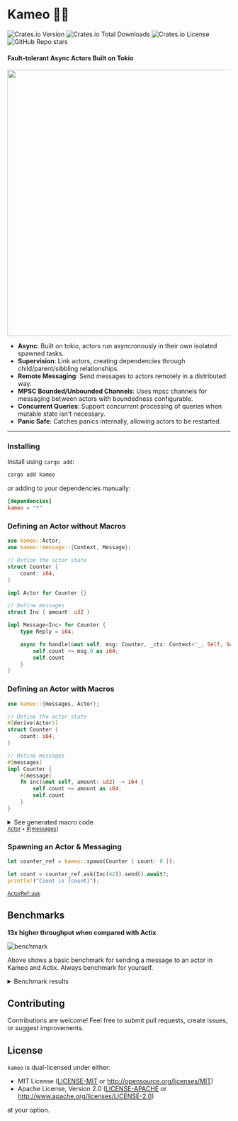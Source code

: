# Kameo 🧚🏻

![Crates.io Version](https://img.shields.io/crates/v/kameo)
![Crates.io Total Downloads](https://img.shields.io/crates/d/kameo)
![Crates.io License](https://img.shields.io/crates/l/kameo)
![GitHub Repo stars](https://img.shields.io/github/stars/tqwewe/kameo)

#### Fault-tolerant Async Actors Built on Tokio

<img src="https://repository-images.githubusercontent.com/779318723/e0f57589-040e-4e4e-a50e-84c0670e6d70" width=600 />

- **Async**: Built on tokio, actors run asyncronously in their own isolated spawned tasks.
- **Supervision**: Link actors, creating dependencies through child/parent/sibbling relationships.
- **Remote Messaging**: Send messages to actors remotely in a distributed way.
- **MPSC Bounded/Unbounded Channels**: Uses mpsc channels for messaging between actors with boundedness configurable.
- **Concurrent Queries**: Support concurrent processing of queries when mutable state isn't necessary.
- **Panic Safe**: Catches panics internally, allowing actors to be restarted.

---

### Installing

Install using `cargo add`:

```bash
cargo add kameo
```

or adding to your dependencies manually:

```toml
[dependencies]
kameo = "*"
```

### Defining an Actor without Macros

```rust
use kameo::Actor;
use kameo::message::{Context, Message};

// Define the actor state
struct Counter {
    count: i64,
}

impl Actor for Counter {}

// Define messages
struct Inc { amount: u32 }

impl Message<Inc> for Counter {
    type Reply = i64;

    async fn handle(&mut self, msg: Counter, _ctx: Context<'_, Self, Self::Reply>) -> Self::Reply {
        self.count += msg.0 as i64;
        self.count
    }
}
```

### Defining an Actor with Macros

```rust
use kameo::{messages, Actor};

// Define the actor state
#[derive(Actor)]
struct Counter {
    count: i64,
}

// Define messages
#[messages]
impl Counter {
    #[message]
    fn inc(&mut self, amount: u32) -> i64 {
        self.count += amount as i64;
        self.count
    }
}
```

<details>
  <summary>See generated macro code</summary>

```rust
// Derive Actor
impl kameo::actor::Actor for Counter {
    type Mailbox = kameo::actor::UnboundedMailbox<Self>;

    fn name(&self) -> Cow<'_, str> {
        Cow::Borrowed("Counter")
    }
}

// Messages
struct Inc { amount: u32 }

impl kameo::message::Message<Inc> for Counter {
    type Reply = i64;

    async fn handle(&mut self, msg: &mut Inc, _ctx: Context<'_, Self, Self::Reply>) -> Self::Reply {
        self.inc(msg.amount)
    }
}
```

</details>

<sup>
<a href="https://docs.rs/kameo/latest/kameo/derive.Actor.html" target="_blank">Actor</a>
 • 
<a href="https://docs.rs/kameo/latest/kameo/attr.messages.html" target="_blank">#[messages]</a>
</sup>

### Spawning an Actor & Messaging

```rust
let counter_ref = kameo::spawn(Counter { count: 0 });

let count = counter_ref.ask(Inc(42)).send().await?;
println!("Count is {count}");
```

<sup>
<a href="https://docs.rs/kameo/latest/kameo/trait.ActorRef.html#method.ask" target="_blank">ActorRef::ask</a>
</sup>

## Benchmarks

**13x higher throughput when compared with Actix**

![benchmark](benchmark.svg)

Above shows a basic benchmark for sending a message to an actor in Kameo and Actix.
Always benchmark for yourself.

<details>
<summary>Benchmark results</summary>

Sending a message to an actor

| Benchmark            | Time      |
| -------------------- | --------- |
| Kameo Unsync Message | 432.26 ns |
| Kameo Sync Message   | 503.89 ns |
| Kameo Query          | 1.3000 µs |
| Actix Message        | 5.7545 µs |

Processing fibonachi sequence in an actor up to 20

| Benchmark            | Time      |
| -------------------- | --------- |
| Kameo Unsync Message | 18.229 µs |
| Kameo Sync Message   | 18.501 µs |
| Kameo Query          | 19.257 µs |
| Actix Message        | 27.442 µs |

</details>

## Contributing

Contributions are welcome! Feel free to submit pull requests, create issues, or suggest improvements.

## License

`kameo` is dual-licensed under either:

- MIT License ([LICENSE-MIT](LICENSE-MIT) or http://opensource.org/licenses/MIT)
- Apache License, Version 2.0 ([LICENSE-APACHE](LICENSE-APACHE) or http://www.apache.org/licenses/LICENSE-2.0)

at your option.
